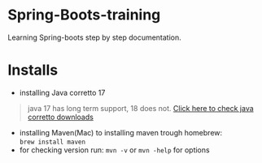 # Spring-Boots-training

Learning Spring-boots step by step documentation.

# Installs
* installing Java corretto 17
> java 17 has long term support, 18 does not. 
[Click here to check java corretto downloads](https://aws.amazon.com/corretto/?filtered-posts.sort-by=item.additionalFields.createdDate&filtered-posts.sort-order=desc)
* installing Maven(Mac)
to installing maven trough homebrew:<br/>
``brew install maven`` <br/>
* for checking version run: `` mvn -v `` or `` mvn -help `` for options 
